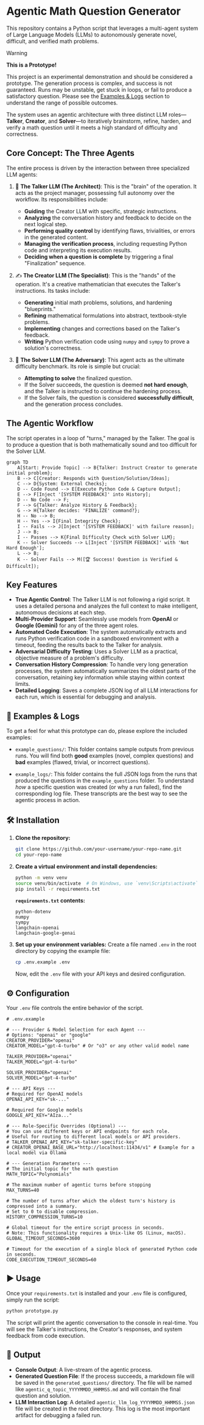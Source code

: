 # Agentic Math Question Generator

This repository contains a Python script that leverages a multi-agent system of Large Language Models (LLMs) to autonomously generate novel, difficult, and verified math problems.

> [!WARNING]
> **This is a Prototype!**
>
> This project is an experimental demonstration and should be considered a prototype. The generation process is complex, and success is not guaranteed. Runs may be unstable, get stuck in loops, or fail to produce a satisfactory question. Please see the [Examples & Logs](#-examples--logs) section to understand the range of possible outcomes.

The system uses an agentic architecture with three distinct LLM roles—**Talker**, **Creator**, and **Solver**—to iteratively brainstorm, refine, harden, and verify a math question until it meets a high standard of difficulty and correctness.

## Core Concept: The Three Agents

The entire process is driven by the interaction between three specialized LLM agents:

1.  🧠 **The Talker LLM (The Architect)**: This is the "brain" of the operation. It acts as the project manager, possessing full autonomy over the workflow. Its responsibilities include:
    *   **Guiding** the Creator LLM with specific, strategic instructions.
    *   **Analyzing** the conversation history and feedback to decide on the next logical step.
    *   **Performing quality control** by identifying flaws, trivialities, or errors in the generated content.
    *   **Managing the verification process**, including requesting Python code and interpreting its execution results.
    *   **Deciding when a question is complete** by triggering a final "Finalization" sequence.

2.  ✍️ **The Creator LLM (The Specialist)**: This is the "hands" of the operation. It's a creative mathematician that executes the Talker's instructions. Its tasks include:
    *   **Generating** initial math problems, solutions, and hardening "blueprints."
    *   **Refining** mathematical formulations into abstract, textbook-style problems.
    *   **Implementing** changes and corrections based on the Talker's feedback.
    *   **Writing** Python verification code using `numpy` and `sympy` to prove a solution's correctness.

3.  🎯 **The Solver LLM (The Adversary)**: This agent acts as the ultimate difficulty benchmark. Its role is simple but crucial:
    *   **Attempting to solve** the finalized question.
    *   If the Solver succeeds, the question is deemed **not hard enough**, and the Talker is instructed to continue the hardening process.
    *   If the Solver fails, the question is considered **successfully difficult**, and the generation process concludes.

## The Agentic Workflow

The script operates in a loop of "turns," managed by the Talker. The goal is to produce a question that is both mathematically sound and too difficult for the Solver LLM.

```mermaid
graph TD
    A[Start: Provide Topic] --> B{Talker: Instruct Creator to generate initial problem};
    B --> C[Creator: Responds with Question/Solution/Ideas];
    C --> D{System: External Checks};
    D -- Code Found --> E[Execute Python Code & Capture Output];
    E --> F[Inject '[SYSTEM FEEDBACK]' into History];
    D -- No Code --> F;
    F --> G{Talker: Analyze History & Feedback};
    G --> H{Talker decides: 'FINALIZE' command?};
    H -- No --> B;
    H -- Yes --> I{Final Integrity Check};
    I -- Fails --> J[Inject '[SYSTEM FEEDBACK]' with failure reason];
    J --> B;
    I -- Passes --> K{Final Difficulty Check with Solver LLM};
    K -- Solver Succeeds --> L[Inject '[SYSTEM FEEDBACK]' with 'Not Hard Enough'];
    L --> B;
    K -- Solver Fails --> M([🏆 Success! Question is Verified & Difficult]);
```

## Key Features

-   **True Agentic Control**: The Talker LLM is not following a rigid script. It uses a detailed persona and analyzes the full context to make intelligent, autonomous decisions at each step.
-   **Multi-Provider Support**: Seamlessly use models from **OpenAI** or **Google (Gemini)** for any of the three agent roles.
-   **Automated Code Execution**: The system automatically extracts and runs Python verification code in a sandboxed environment with a timeout, feeding the results back to the Talker for analysis.
-   **Adversarial Difficulty Testing**: Uses a Solver LLM as a practical, objective measure of a problem's difficulty.
-   **Conversation History Compression**: To handle very long generation processes, the system automatically summarizes the oldest parts of the conversation, retaining key information while staying within context limits.
-   **Detailed Logging**: Saves a complete JSON log of all LLM interactions for each run, which is essential for debugging and analysis.

## 📂 Examples & Logs

To get a feel for what this prototype can do, please explore the included examples:

-   `example_questions/`: This folder contains sample outputs from previous runs. You will find both **good** examples (novel, complex questions) and **bad** examples (flawed, trivial, or incorrect questions).

-   `example_logs/`: This folder contains the full JSON logs from the runs that produced the questions in the `example_questions` folder. To understand *how* a specific question was created (or why a run failed), find the corresponding log file. These transcripts are the best way to see the agentic process in action.

## 🛠️ Installation

1.  **Clone the repository:**
    ```bash
    git clone https://github.com/your-username/your-repo-name.git
    cd your-repo-name
    ```

2.  **Create a virtual environment and install dependencies:**
    ```bash
    python -m venv venv
    source venv/bin/activate  # On Windows, use `venv\Scripts\activate`
    pip install -r requirements.txt
    ```

    **`requirements.txt` contents:**
    ```
    python-dotenv
    numpy
    sympy
    langchain-openai
    langchain-google-genai
    ```

3.  **Set up your environment variables:**
    Create a file named `.env` in the root directory by copying the example file:
    ```bash
    cp .env.example .env
    ```
    Now, edit the `.env` file with your API keys and desired configuration.

## ⚙️ Configuration

Your `.env` file controls the entire behavior of the script.

```dotenv
# .env.example

# --- Provider & Model Selection for each Agent ---
# Options: "openai" or "google"
CREATOR_PROVIDER="openai"
CREATOR_MODEL="gpt-4-turbo" # Or "o3" or any other valid model name

TALKER_PROVIDER="openai"
TALKER_MODEL="gpt-4-turbo"

SOLVER_PROVIDER="openai"
SOLVER_MODEL="gpt-4-turbo"

# --- API Keys ---
# Required for OpenAI models
OPENAI_API_KEY="sk-..."

# Required for Google models
GOOGLE_API_KEY="AIza..."

# --- Role-Specific Overrides (Optional) ---
# You can use different keys or API endpoints for each role.
# Useful for routing to different local models or API providers.
# TALKER_OPENAI_API_KEY="sk-talker-specific-key"
# CREATOR_OPENAI_BASE_URL="http://localhost:11434/v1" # Example for a local model via Ollama

# --- Generation Parameters ---
# The initial topic for the math question
MATH_TOPIC="Polynomials"

# The maximum number of agentic turns before stopping
MAX_TURNS=40

# The number of turns after which the oldest turn's history is compressed into a summary.
# Set to 0 to disable compression.
HISTORY_COMPRESSION_TURNS=10

# Global timeout for the entire script process in seconds.
# Note: This functionality requires a Unix-like OS (Linux, macOS).
GLOBAL_TIMEOUT_SECONDS=3600

# Timeout for the execution of a single block of generated Python code in seconds.
CODE_EXECUTION_TIMEOUT_SECONDS=60
```

## ▶️ Usage

Once your `requirements.txt` is installed and your `.env` file is configured, simply run the script:

```bash
python prototype.py
```

The script will print the agentic conversation to the console in real-time. You will see the Talker's instructions, the Creator's responses, and system feedback from code execution.

## 📄 Output

-   **Console Output**: A live-stream of the agentic process.
-   **Generated Question File**: If the process succeeds, a markdown file will be saved in the `generated_questions/` directory. The file will be named like `agentic_q_topic_YYYYMMDD_HHMMSS.md` and will contain the final question and solution.
-   **LLM Interaction Log**: A detailed `agentic_llm_log_YYYYMMDD_HHMMSS.json` file will be created in the root directory. This log is the most important artifact for debugging a failed run.

